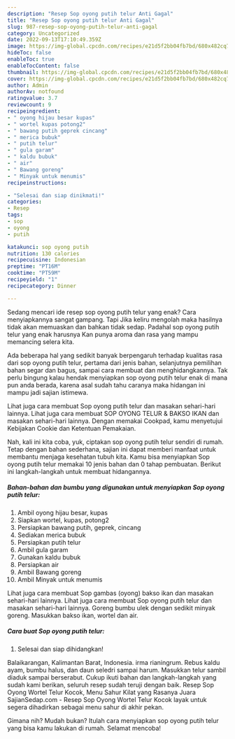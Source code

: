 ```yaml
---
description: "Resep Sop oyong putih telur Anti Gagal"
title: "Resep Sop oyong putih telur Anti Gagal"
slug: 987-resep-sop-oyong-putih-telur-anti-gagal
category: Uncategorized
date: 2022-09-13T17:10:49.359Z
image: https://img-global.cpcdn.com/recipes/e21d5f2bb04fb7bd/680x482cq70/sop-oyong-putih-telur-foto-resep-utama.jpg
hideToc: false
enableToc: true
enableTocContent: false
thumbnail: https://img-global.cpcdn.com/recipes/e21d5f2bb04fb7bd/680x482cq70/sop-oyong-putih-telur-foto-resep-utama.jpg
cover: https://img-global.cpcdn.com/recipes/e21d5f2bb04fb7bd/680x482cq70/sop-oyong-putih-telur-foto-resep-utama.jpg
author: Admin
authorAv: notfound
ratingvalue: 3.7
reviewcount: 9
recipeingredient:
- " oyong hijau besar kupas"
- " wortel kupas potong2"
- " bawang putih geprek cincang"
- " merica bubuk"
- " putih telur"
- " gula garam"
- " kaldu bubuk"
- " air"
- " Bawang goreng"
- " Minyak untuk menumis"
recipeinstructions:

- "Selesai dan siap dinikmati!"
categories:
- Resep
tags:
- sop
- oyong
- putih

katakunci: sop oyong putih 
nutrition: 130 calories
recipecuisine: Indonesian
preptime: "PT16M"
cooktime: "PT59M"
recipeyield: "1"
recipecategory: Dinner

---
```



Sedang mencari ide resep sop oyong putih telur yang enak? Cara menyiapkannya sangat gampang. Tapi Jika keliru mengolah maka hasilnya tidak akan memuaskan dan bahkan tidak sedap. Padahal sop oyong putih telur yang enak harusnya Kan punya aroma dan rasa yang mampu memancing selera kita.


Ada beberapa hal yang sedikit banyak berpengaruh terhadap kualitas rasa dari sop oyong putih telur, pertama dari jenis bahan, selanjutnya pemilihan bahan segar dan bagus, sampai cara membuat dan menghidangkannya. Tak perlu bingung kalau hendak menyiapkan sop oyong putih telur enak di mana pun anda berada, karena asal sudah tahu caranya maka hidangan ini mampu jadi sajian istimewa.

Lihat juga cara membuat Sop oyong putih telur dan masakan sehari-hari lainnya. Lihat juga cara membuat SOP OYONG TELUR &amp; BAKSO IKAN dan masakan sehari-hari lainnya. Dengan memakai Cookpad, kamu menyetujui Kebijakan Cookie dan Ketentuan Pemakaian.


Nah, kali ini kita coba, yuk, ciptakan sop oyong putih telur sendiri di rumah. Tetap dengan bahan sederhana, sajian ini dapat memberi manfaat untuk membantu menjaga kesehatan tubuh kita. Kamu bisa menyiapkan Sop oyong putih telur memakai 10 jenis bahan dan 0 tahap pembuatan. Berikut ini langkah-langkah untuk membuat hidangannya.

<!--inarticleads1-->

##### Bahan-bahan dan bumbu yang digunakan untuk menyiapkan Sop oyong putih telur:

1. Ambil  oyong hijau besar, kupas
1. Siapkan  wortel, kupas, potong2
1. Persiapkan  bawang putih, geprek, cincang
1. Sediakan  merica bubuk
1. Persiapkan  putih telur
1. Ambil  gula garam
1. Gunakan  kaldu bubuk
1. Persiapkan  air
1. Ambil  Bawang goreng
1. Ambil  Minyak untuk menumis


Lihat juga cara membuat Sop gambas (oyong) bakso ikan dan masakan sehari-hari lainnya. Lihat juga cara membuat Sop oyong putih telur dan masakan sehari-hari lainnya. Goreng bumbu ulek dengan sedikit minyak goreng. Masukkan bakso ikan, wortel dan air. 

<!--inarticleads2-->

##### Cara buat Sop oyong putih telur:


1. Selesai dan siap dihidangkan!

Balaikarangan, Kalimantan Barat, Indonesia. irma rianingrum. Rebus kaldu ayam, bumbu halus, dan daun seledri sampai harum. Masukkan telur sambil diaduk sampai berserabut. Cukup ikuti bahan dan langkah-langkah yang sudah kami berikan, seluruh resep sudah teruji dengan baik. Resep Sop Oyong Wortel Telur Kocok, Menu Sahur Kilat yang Rasanya Juara SajianSedap.com - Resep Sop Oyong Wortel Telur Kocok layak untuk segera dihadirkan sebagai menu sahur di akhir pekan. 

Gimana nih? Mudah bukan? Itulah cara menyiapkan sop oyong putih telur yang bisa kamu lakukan di rumah. Selamat mencoba!
